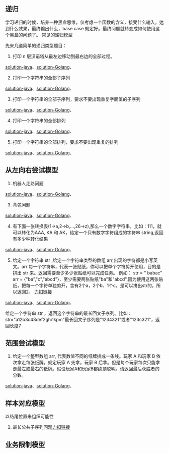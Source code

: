 ## 递归

学习递归的时候，培养一种黑盒思维，仅考虑一个函数的含义，接受什么输入，达到什么效果，最终输出什么，base case 规定好。最终问题就转变成如何使用这个黑盒的问题了。 常见的递归模型

先来几道简单的递归类型题目：

1. 打印 n 层汉诺塔从最左边移动到最右边的全部过程。

[solution-java](attempt-model/src/main/java/com/pineapple/Hanoi.java)、[solution-Golang]()、

2. 打印一个字符串的全部子序列

[solution-java](attempt-model/src/main/java/com/pineapple/SubsequencesSolution.java)、[solution-Golang]()、

3. 打印一个字符串的全部子序列，要求不要出现重复字面值的子序列

[solution-java](attempt-model/src/main/java/com/pineapple/SubsequencesSolution.java)、[solution-Golang]()、

4. 打印一个字符串的全部排列

[solution-java](attempt-model/src/main/java/com/pineapple/PermutationsSolutions.java)、[solution-Golang]()、

5. 打印一个字符串的全部排列，要求不要出现重复的排列

[solution-java](attempt-model/src/main/java/com/pineapple/PermutationsSolutions.java)、[solution-Golang]()、

## 从左向右尝试模型

1. 机器人走路问题

[solution-java]()、[solution-Golang]()、

3. 背包问题

[solution-java]()、[solution-Golang]()、

4. 有下面一张转换表(1->a,2->b,...,26->z),那么一个数字字符串，比如：111，就可以转化为AAA, KA 和 AK，给定一个只有数字字符组成的字符串 string,返回有多少种转化结果

[solution-java]()、[solution-Golang]()、

5. 给定一个字符串 str ,给定一个字符串类型的数组 arr,出现的字符都是小写英文。arr 每一个字符串，代表一张贴纸，你可以把单个字符剪开使用，目的是拼出 str 来。返回需要至少多少张贴纸可以完成任务。 例如： str = "
   babac" arr = {"ba","c","abcd"}，至少需要两张贴纸"ba"和"abcd",因为使用这两张贴纸，把每一个字符单独剪开，含有2个a，2个b、1个c。是可以拼出str的。所以返回2。
   [力扣链接](https://leetcode.cn/problems/stickers-to-spell-word/)

[solution-java]()、[solution-Golang]()、

给定一个字符串 str ，返回这个字符串的最长回文子序列。比如：str="a12b3c43def2ghi1kpm"最长回文子序列是"1234321"或者"123c321"，返回长度7

## 范围尝试模型

1. 给定一个整型数组 arr, 代表数值不同的纸牌排成一条线。玩家 A 和玩家 B 依次拿走每张纸牌。规定玩家 A 先拿，玩家 B 后拿。但是每个玩家每次只能拿走最左或最右的纸牌。假设玩家A和玩家B都绝顶聪明。请返回最后获胜者的分数。

[solution-java](attempt-model/src/main/java/com/pineapple/PlayPoker.java)、[solution-Golang]()、

## 样本对应模型

以结尾位置来组织可能性

1. 最长公共子序列问题[力扣链接](https://leetcode.cn/problems/longest-common-subsequence/)

## 业务限制模型
